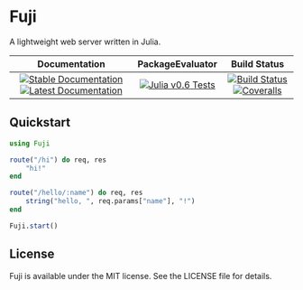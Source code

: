 # Fuji

A lightweight web server written in Julia.

| **Documentation** | **PackageEvaluator** | **Build Status** |
|:-----------------:|:--------------------:|:----------------:|
|[![Stable Documentation](https://img.shields.io/badge/docs-stable-blue.svg)](https://jackcook.github.io/Fuji.jl/stable)[![Latest Documentation](https://img.shields.io/badge/docs-latest-blue.svg)](https://jackcook.github.io/Fuji.jl/latest)|[![Julia v0.6 Tests](http://pkg.julialang.org/badges/Fuji_0.6.svg)](http://pkg.julialang.org/?pkg=Fuji&ver=0.6)|[![Build Status](https://travis-ci.org/jackcook/Fuji.jl.svg?branch=master)](https://travis-ci.org/jackcook/Fuji.jl)[![Coveralls](https://coveralls.io/repos/github/jackcook/Fuji.jl/badge.svg?branch=master)](https://coveralls.io/github/jackcook/Fuji.jl)|

## Quickstart

```julia
using Fuji

route("/hi") do req, res
    "hi!"
end

route("/hello/:name") do req, res
    string("hello, ", req.params["name"], "!")
end

Fuji.start()
```

## License

Fuji is available under the MIT license. See the LICENSE file for details.
